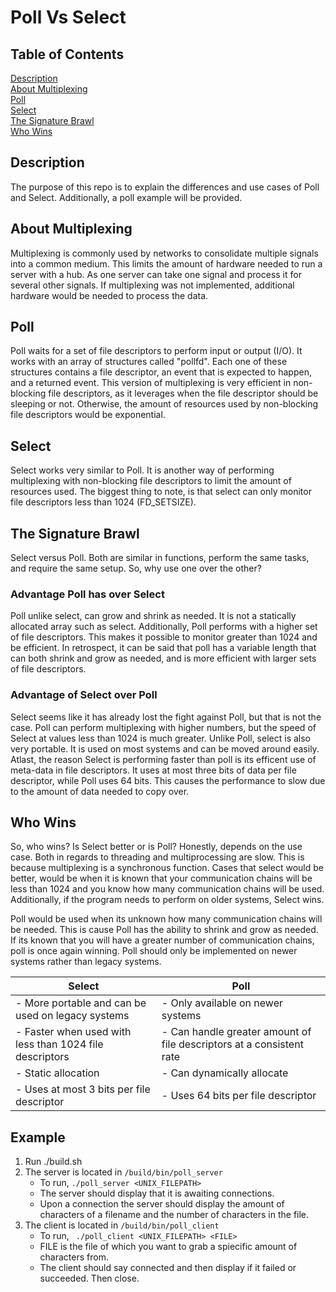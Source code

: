 # Poll Vs Select

## Table of Contents
[Description](#description)<br>
[About Multiplexing](#about-multiplexing)<br>
[Poll](#poll)<br>
[Select](#select)<br>
[The Signature Brawl](#the-signature-brawl)<br>
[Who Wins](#who-wins)

## Description
The purpose of this repo is to explain the differences and use cases of Poll and Select. Additionally, a poll example will be provided.

## About Multiplexing
Multiplexing is commonly used by networks to consolidate multiple signals into a common medium. This limits the amount of hardware needed to run a server with a hub. As one server can take one signal and process it for several other signals. If multiplexing was not implemented, additional hardware would be needed to process the data.

## Poll
Poll waits for a set of file descriptors to perform input or output (I/O). It works with an array of structures called "pollfd". Each one of these structures contains a file descriptor, an event that is expected to happen, and a returned event.
This version of multiplexing is very efficient in non-blocking file descriptors, as it leverages when the file descriptor should be sleeping or not. Otherwise, the amount of resources used by non-blocking file descriptors would be exponential.

## Select
Select works very similar to Poll. It is another way of performing multiplexing with non-blocking file descriptors to limit the amount of resources used. The biggest thing to note, is that select can only monitor file descriptors less than 1024 (FD_SETSIZE).

## The Signature Brawl
Select versus Poll. Both are similar in functions, perform the same tasks, and require the same setup. So, why use one over the other?

### Advantage Poll has over Select
Poll unlike select, can grow and shrink as needed. It is not a statically allocated array such as select. Additionally, Poll performs with a higher set of file descriptors. This makes it possible to monitor greater than 1024 and be efficient. In retrospect, it can be said that poll has a variable length that can both shrink and grow as needed, and is more efficient with larger sets of file descriptors.

### Advantage of Select over Poll
Select seems like it has already lost the fight against Poll, but that is not the case. Poll can perform multiplexing with higher numbers, but the speed of Select at values less than 1024 is much greater. Unlike Poll, select is also very portable. It is used on most systems and can be moved around easily. Atlast, the reason Select is performing faster than poll is its efficent use of meta-data in file descriptors. It uses at most three bits of data per file descriptor, while Poll uses 64 bits. This causes the performance to slow due to the amount of data needed to copy over.

## Who Wins
So, who wins? Is Select better or is Poll? Honestly, depends on the use case. Both in regards to threading and multiprocessing are slow. This is because multiplexing is a synchronous function. Cases that select would be better, would be when it is known that your communication chains will be less than 1024 and you know how many communication chains will be used. Additionally, if the program needs to perform on older systems, Select wins.

Poll would be used when its unknown how many communication chains will be needed. This is cause Poll has the ability to shrink and grow as needed. If its known that you will have a greater number of communication chains, poll is once again winning. Poll should only be implemented on newer systems rather than legacy systems.

|            Select                 |             Poll                  |
|-----------------------------------|-----------------------------------|
| - More portable and can be used on legacy systems | - Only available on newer systems |
| - Faster when used with less than 1024 file descriptors | - Can handle greater amount of file descriptors at a consistent rate|
| - Static allocation | - Can dynamically allocate |
| - Uses at most 3 bits per file descriptor | - Uses 64 bits per file descriptor|

## Example
<ol>
  <li> Run ./build.sh
  <li> The server is located in <code>/build/bin/poll_server</code>
      <ul>
        <li> To run, <code>./poll_server &ltUNIX_FILEPATH&gt</code>
        <li> The server should display that it is awaiting connections.
        <li> Upon a connection the server should display the amount of characters of a filename and the number of characters in the file.
       </ul>
  <li> The client is located in <code>/build/bin/poll_client</code>
    <ul>
      <li> To run, <code> ./poll_client &ltUNIX_FILEPATH&gt &ltFILE&gt </code>
      <li> FILE is the file of which you want to grab a spiecific amount of characters from.
      <li> The client should say connected and then display if it failed or succeeded. Then close.
    </ul>
</ol>
      
